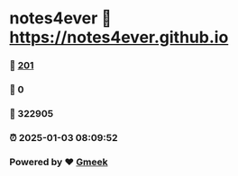 # notes4ever :link: https://notes4ever.github.io 
### :page_facing_up: [201](https://notes4ever.github.io/tag.html) 
### :speech_balloon: 0 
### :hibiscus: 322905 
### :alarm_clock: 2025-01-03 08:09:52 
### Powered by :heart: [Gmeek](https://github.com/Meekdai/Gmeek)
